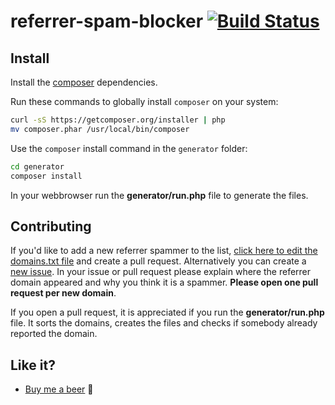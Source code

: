 referrer-spam-blocker [![Build Status](https://travis-ci.org/Stevie-Ray/referrer-spam-blocker.svg)](https://travis-ci.org/Stevie-Ray/referrer-spam-blocker)
====================================

## Install

Install the [composer](https://getcomposer.org/) dependencies.

Run these commands to globally install `composer` on your system:

```sh
curl -sS https://getcomposer.org/installer | php
mv composer.phar /usr/local/bin/composer
```

Use the `composer` install command in the `generator` folder:

```sh
cd generator
composer install
```

In your webbrowser run the **generator/run.php** file to generate the files.


## Contributing
 
If you'd like to add a new referrer spammer to the list, [click here to edit the domains.txt file](https://github.com/Stevie-Ray/referrer-spam-blocker/edit/master/generator/domains.txt) and create a pull request. Alternatively you can create a [new issue](https://github.com/Stevie-Ray/apache-nginx-referral-spam-blacklist/issues/new). In your issue or pull request please explain where the referrer domain appeared and why you think it is a spammer. **Please open one pull request per new domain**.
 
If you open a pull request, it is appreciated if you run the **generator/run.php** file. It sorts the domains, creates the files and checks if somebody already reported the domain.


## Like it?

- [Buy me a beer](https://www.paypal.com/cgi-bin/webscr?cmd=_s-xclick&hosted_button_id=4XC7KX75K6636) 🍺


